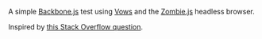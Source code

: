 A simple [Backbone.js](http://documentcloud.github.com/backbone/) test
using [Vows](http://vowsjs.org/) and the
[Zombie.js](http://zombie.labnotes.org/) headless browser.

Inspired by [this Stack Overflow
question](http://stackoverflow.com/questions/7410920/).
